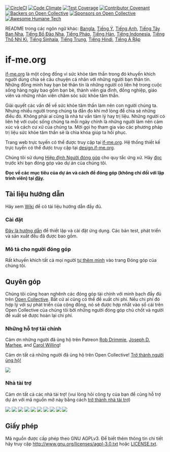 [![CircleCI](https://circleci.com/gh/ifmeorg/ifme/tree/main.svg?style=svg)](https://circleci.com/gh/ifmeorg/ifme/tree/main)
[![Code Climate](https://codeclimate.com/github/ifmeorg/ifme/badges/gpa.svg)](https://codeclimate.com/github/ifmeorg/ifme)
[![Test Coverage](https://api.codeclimate.com/v1/badges/f9444a4d4116720518fe/test_coverage)](https://codeclimate.com/github/ifmeorg/ifme/test_coverage)
[![Contributor Covenant](https://img.shields.io/badge/Contributor%20Covenant-v2.1%20adopted-ff69b4.svg)](code_of_conduct.md)
[![Backers on Open Collective](https://opencollective.com/ifme/backers/badge.svg)](#backers)
[![Sponsors on Open Collective](https://opencollective.com/ifme/sponsors/badge.svg)](#sponsors)
[![Awesome Humane Tech](https://raw.githubusercontent.com/humanetech-community/awesome-humane-tech/main/humane-tech-badge.svg?sanitize=true)](https://github.com/humanetech-community/awesome-humane-tech)

README trong các ngôn ngữ khác: [Bangla](https://github.com/ifmeorg/ifme/blob/main/README-BN.md), [Tiếng Ý](https://github.com/ifmeorg/ifme/blob/main/README-IT.md), [Tiếng Anh](https://github.com/ifmeorg/ifme/blob/main/README.md), [Tiếng Tây Ban Nha](https://github.com/ifmeorg/ifme/blob/main/README-ES.md), [Tiếng Bồ Đào Nha](https://github.com/ifmeorg/ifme/blob/main/README-PT.md), [Tiếng Pháp](https://github.com/ifmeorg/ifme/blob/main/README-FR.md), [Tiếng Hàn](https://github.com/ifmeorg/ifme/blob/main/README-KO.md), [Tiếng Indonesia](https://github.com/ifmeorg/ifme/blob/main/README-ID.md), [Tiếng Thổ Nhĩ Kì](https://github.com/ifmeorg/ifme/blob/main/README-TR.md), [Tiếng Sinhala](https://github.com/ifmeorg/ifme/blob/main/README-LK.md), [Tiếng Trung](https://github.com/ifmeorg/ifme/blob/main/README-CN.md),
[Tiếng Hindi](https://github.com/ifmeorg/ifme/blob/main/README-HI.md), [Tiếng Ả Rập](https://github.com/ifmeorg/ifme/blob/main/README-AR.md)

# if-me.org

[if-me.org](https://www.if-me.org/) là một cộng đồng vì sức khỏe tâm thần
trong đó khuyến khích người dùng chia sẻ câu chuyện cá nhân với những người bạn thân tín.
Những đồng minh hay bạn bè thân tín là những người có liên hệ trong cuộc sống hàng ngày bao gồm bạn bè, thành viên gia đình, đồng nghiệp, giáo viên và những nhân viên chăm sóc sức khỏe tâm thần.

Giải quyết các vấn đề về sức khỏe tâm thần làm nên con người chúng ta. Nhưng nhiều người trong chúng ta đắn đo khi mở lòng để chia sẻ những điều đó. Không phải ai cũng là nhà tư vấn tâm lý hay trị liệu. Những người có liên hệ với cuộc sống chúng ta mỗi ngày chính là những người làm nên cảm xúc và cách cư xử của chúng ta. Mời gọi họ tham gia vào các phương pháp trị liệu sức khỏe tâm thần sẽ là chìa khóa giúp ta hồi phục.

Trang web trực tuyến có thể được truy cập tại [if-me.org](https://www.if-me.org/). Hệ thống thiết kế trực tuyến có thể được truy cập tại [design.if-me.org](http://design.if-me.org/).

Chúng tôi sử dụng [Hiệp định Người đóng góp](http://contributor-covenant.org) cho quy tắc ứng xử. Hãy
[đọc](https://github.com/ifmeorg/ifme/blob/main/code_of_conduct.md)
trước khi bạn đóng góp vào dự án của chúng tôi.

**Đọc về các mục tiêu của dự án và cách để đóng góp (không chỉ đối với lập trình viên) tại [đây](https://github.com/ifmeorg/ifme/blob/main/CONTRIBUTING.md).**

## Tài liệu hướng dẫn

Hãy xem [Wiki](https://github.com/ifmeorg/ifme/wiki) để có tài liệu hướng dẫn đầy đủ.

### Cài đặt

[Đây là hướng dẫn](https://github.com/ifmeorg/ifme/wiki/Installation) để thiết lập và cài đặt ứng dụng. Các bản test, phát triển và sản xuất đều đã được bao gồm.

### Mô tả cho người đóng góp

Rất khuyến khích tất cả mọi người [tự thêm mình](https://github.com/ifmeorg/ifme/wiki/Contributor-Blurb) vào trang Đóng góp của chúng tôi.

## Quyên góp

Chúng tôi cũng hoan nghênh các đóng góp tài chính với minh bạch đầy đủ trên 
[Open Collective](https://opencollective.com/ifme).
Bất cứ ai cũng có thể  đề xuất chi phí. Nếu chi phí đó hợp lý với sự phát triển của cộng đồng, nó sẽ được hợp nhất vào sổ cái trên Open Collective của chúng tôi bởi những người đóng góp chủ chốt và người đề xuất sẽ được hoàn lại chi phí.

### Những hỗ trợ tài chính

Cảm ơn những người đã ủng hộ trên Patreon [Rob Drimmie](https://www.patreon.com/user?u=3251857),
[Joseph D. Marhee](https://www.patreon.com/user?u=2899171), and
[Carol Willing](https://www.patreon.com/user?u=202458)!

Cảm ơn tất cả những người đã ủng hộ trên Open Collective!
[Trở thành người ủng hộ!](https://opencollective.com/ifme#backer)

<a href="https://opencollective.com/ifme#backers" target="_blank"><img src="https://opencollective.com/ifme/backers.svg?width=890"></a>

### Nhà tài trợ

Cảm ơn tất cả các nhà tài trợ! (vui lòng hỏi công ty của bạn để cũng hỗ trợ dự án với mã nguồn mở này bằng cách [trở thành nhà tài trợ](https://opencollective.com/ifme#sponsor))

<section role="presentation">
  <a href="https://opencollective.com/ifme/sponsor/0/website" target="_blank"><img src="https://opencollective.com/ifme/sponsor/0/avatar.svg"></a>
  <a href="https://opencollective.com/ifme/sponsor/1/website" target="_blank"><img src="https://opencollective.com/ifme/sponsor/1/avatar.svg"></a>
  <a href="https://opencollective.com/ifme/sponsor/2/website" target="_blank"><img src="https://opencollective.com/ifme/sponsor/2/avatar.svg"></a>
  <a href="https://opencollective.com/ifme/sponsor/3/website" target="_blank"><img src="https://opencollective.com/ifme/sponsor/3/avatar.svg"></a>
  <a href="https://opencollective.com/ifme/sponsor/4/website" target="_blank"><img src="https://opencollective.com/ifme/sponsor/4/avatar.svg"></a>
  <a href="https://opencollective.com/ifme/sponsor/5/website" target="_blank"><img src="https://opencollective.com/ifme/sponsor/5/avatar.svg"></a>
  <a href="https://opencollective.com/ifme/sponsor/6/website" target="_blank"><img src="https://opencollective.com/ifme/sponsor/6/avatar.svg"></a>
  <a href="https://opencollective.com/ifme/sponsor/7/website" target="_blank"><img src="https://opencollective.com/ifme/sponsor/7/avatar.svg"></a>
  <a href="https://opencollective.com/ifme/sponsor/8/website" target="_blank"><img src="https://opencollective.com/ifme/sponsor/8/avatar.svg"></a>
  <a href="https://opencollective.com/ifme/sponsor/9/website" target="_blank"><img src="https://opencollective.com/ifme/sponsor/9/avatar.svg"></a>
</section>

## Giấy phép

Mã nguồn được cấp phép theo GNU AGPLv3. Để biết thêm thông tin chi tiết hãy truy cập
http://www.gnu.org/licenses/agpl-3.0.txt hoặc
[LICENSE.txt](https://github.com/ifmeorg/ifme/blob/main/LICENSE.txt).
